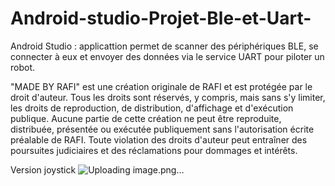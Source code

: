 # Android-studio-Projet-Ble-et-Uart-
Android Studio : applicattion permet de scanner des périphériques BLE, se connecter à eux et envoyer des données via le service UART pour piloter un robot.

"MADE BY RAFI" est une création originale de RAFI et est protégée par le droit d'auteur. Tous les droits sont réservés, y compris, mais sans s'y limiter, les droits de reproduction, de distribution, d'affichage et d'exécution publique. Aucune partie de cette création ne peut être reproduite, distribuée, présentée ou exécutée publiquement sans l'autorisation écrite préalable de RAFI. Toute violation des droits d'auteur peut entraîner des poursuites judiciaires et des réclamations pour dommages et intérêts.

Version joystick
![Uploading image.png…]()


